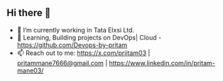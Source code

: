 ## Hi there 👋

- 🔭 I’m currently working in Tata Elxsi Ltd.
- 🌱  Learning, Building projects on DevOps| Cloud - https://github.com/Devops-by-pritam  
- 📫 Reach out to me:  https://x.com/priitam03 |
                       pritammane7666@gmail.com |
                       https://www.linkedin.com/in/pritam-mane03/
  


